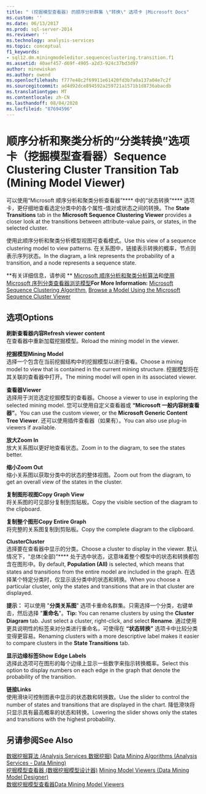 ```yaml
---
title: " (挖掘模型查看器) 的顺序分析群集 \"转换\" 选项卡 |Microsoft Docs"
ms.custom: ''
ms.date: 06/13/2017
ms.prod: sql-server-2014
ms.reviewer: ''
ms.technology: analysis-services
ms.topic: conceptual
f1_keywords:
- sql12.dm.miningmodeleditor.sequenceclustering.transition.f1
ms.assetid: 40aef457-d69f-4905-a2d3-924c37bd3d97
author: minewiskan
ms.author: owend
ms.openlocfilehash: f777e48c2f69911e61420fd3b7a0a137a04e7c2f
ms.sourcegitcommit: ad4d92dce894592a259721a1571b1d8736abacdb
ms.translationtype: MT
ms.contentlocale: zh-CN
ms.lasthandoff: 08/04/2020
ms.locfileid: "87694596"
---
```

# <a name="sequence-clustering-cluster-transition-tab-mining-model-viewer"></a><span data-ttu-id="662c4-102">顺序分析和聚类分析的“分类转换”选项卡（挖掘模型查看器）</span><span class="sxs-lookup"><span data-stu-id="662c4-102">Sequence Clustering Cluster Transition Tab (Mining Model Viewer)</span></span>
  <span data-ttu-id="662c4-103">可以使用“Microsoft 顺序分析和聚类分析查看器”\*\*\*\* 中的“状态转换”\*\*\*\* 选项卡，更仔细地查看选定分类中的各个属性-值对或状态之间的转换。</span><span class="sxs-lookup"><span data-stu-id="662c4-103">The **State Transitions** tab in the **Microsoft Sequence Clustering Viewer** provides a closer look at the transitions between attribute-value pairs, or states, in the selected cluster.</span></span>  
  
 <span data-ttu-id="662c4-104">使用此顺序分析和聚类分析模型视图可查看模式。</span><span class="sxs-lookup"><span data-stu-id="662c4-104">Use this view of a sequence clustering model to view patterns.</span></span> <span data-ttu-id="662c4-105">在关系图中，链接表示转换的概率，节点则表示序列状态。</span><span class="sxs-lookup"><span data-stu-id="662c4-105">In the diagram, a link represents the probability of a transition, and a node represents a sequence state.</span></span>  
  
 <span data-ttu-id="662c4-106">\*\*有关详细信息，请参阅 \*\* [Microsoft 顺序分析和聚类分析算法](data-mining/microsoft-sequence-clustering-algorithm.md)和[使用 Microsoft 序列分类查看器浏览模型](data-mining/browse-a-model-using-the-microsoft-sequence-cluster-viewer.md)</span><span class="sxs-lookup"><span data-stu-id="662c4-106">**For More Information:** [Microsoft Sequence Clustering Algorithm](data-mining/microsoft-sequence-clustering-algorithm.md), [Browse a Model Using the Microsoft Sequence Cluster Viewer](data-mining/browse-a-model-using-the-microsoft-sequence-cluster-viewer.md)</span></span>  
  
## <a name="options"></a><span data-ttu-id="662c4-107">选项</span><span class="sxs-lookup"><span data-stu-id="662c4-107">Options</span></span>  
 <span data-ttu-id="662c4-108">**刷新查看器内容**</span><span class="sxs-lookup"><span data-stu-id="662c4-108">**Refresh viewer content**</span></span>  
 <span data-ttu-id="662c4-109">在查看器中重新加载挖掘模型。</span><span class="sxs-lookup"><span data-stu-id="662c4-109">Reload the mining model in the viewer.</span></span>  
  
 <span data-ttu-id="662c4-110">**挖掘模型**</span><span class="sxs-lookup"><span data-stu-id="662c4-110">**Mining Model**</span></span>  
 <span data-ttu-id="662c4-111">选择一个包含在当前挖掘结构中的挖掘模型以进行查看。</span><span class="sxs-lookup"><span data-stu-id="662c4-111">Choose a mining model to view that is contained in the current mining structure.</span></span> <span data-ttu-id="662c4-112">挖掘模型将在其关联的查看器中打开。</span><span class="sxs-lookup"><span data-stu-id="662c4-112">The mining model will open in its associated viewer.</span></span>  
  
 <span data-ttu-id="662c4-113">**查看器**</span><span class="sxs-lookup"><span data-stu-id="662c4-113">**Viewer**</span></span>  
 <span data-ttu-id="662c4-114">选择用于浏览选定挖掘模型的查看器。</span><span class="sxs-lookup"><span data-stu-id="662c4-114">Choose a viewer to use in exploring the selected mining model.</span></span> <span data-ttu-id="662c4-115">您可以使用自定义查看器或 **“Microsoft 一般内容树查看器”**。</span><span class="sxs-lookup"><span data-stu-id="662c4-115">You can use the custom viewer, or the **Microsoft Generic Content Tree Viewer**.</span></span> <span data-ttu-id="662c4-116">还可以使用插件查看器（如果有）。</span><span class="sxs-lookup"><span data-stu-id="662c4-116">You can also use plug-in viewers if available.</span></span>  
  
 <span data-ttu-id="662c4-117">**放大**</span><span class="sxs-lookup"><span data-stu-id="662c4-117">**Zoom In**</span></span>  
 <span data-ttu-id="662c4-118">放大关系图以更好地查看状态。</span><span class="sxs-lookup"><span data-stu-id="662c4-118">Zoom in to the diagram, to see the states better.</span></span>  
  
 <span data-ttu-id="662c4-119">**缩小**</span><span class="sxs-lookup"><span data-stu-id="662c4-119">**Zoom Out**</span></span>  
 <span data-ttu-id="662c4-120">缩小关系图以获取分类中的状态的整体视图。</span><span class="sxs-lookup"><span data-stu-id="662c4-120">Zoom out from the diagram, to get an overall view of the states in the cluster.</span></span>  
  
 <span data-ttu-id="662c4-121">**复制图形视图**</span><span class="sxs-lookup"><span data-stu-id="662c4-121">**Copy Graph View**</span></span>  
 <span data-ttu-id="662c4-122">将关系图的可见部分复制到剪贴板。</span><span class="sxs-lookup"><span data-stu-id="662c4-122">Copy the visible section of the diagram to the clipboard.</span></span>  
  
 <span data-ttu-id="662c4-123">**复制整个图形**</span><span class="sxs-lookup"><span data-stu-id="662c4-123">**Copy Entire Graph**</span></span>  
 <span data-ttu-id="662c4-124">将完整的关系图复制到剪贴板。</span><span class="sxs-lookup"><span data-stu-id="662c4-124">Copy the complete diagram to the clipboard.</span></span>  
  
 <span data-ttu-id="662c4-125">**Cluster**</span><span class="sxs-lookup"><span data-stu-id="662c4-125">**Cluster**</span></span>  
 <span data-ttu-id="662c4-126">选择要在查看器中显示的分类。</span><span class="sxs-lookup"><span data-stu-id="662c4-126">Choose a cluster to display in the viewer.</span></span> <span data-ttu-id="662c4-127">默认情况下，“总体(全部)”\*\*\*\* 处于选中状态，这意味着整个模型中的状态和转换都包含在图形中。</span><span class="sxs-lookup"><span data-stu-id="662c4-127">By default, **Population (All)** is selected, which means that states and transitions from the entire model are included in the graph.</span></span> <span data-ttu-id="662c4-128">在选择某个特定分类时，仅显示该分类中的状态和转换。</span><span class="sxs-lookup"><span data-stu-id="662c4-128">When you choose a particular cluster, only the states and transitions that are in that cluster are displayed.</span></span>  
  
 <span data-ttu-id="662c4-129">**提示：** 可以使用 "**分类关系图**" 选项卡重命名群集。只需选择一个分类，右键单击，然后选择 "**重命名**"。</span><span class="sxs-lookup"><span data-stu-id="662c4-129">**Tip:** You can rename clusters by using the **Cluster Diagram** tab. Just select a cluster, right-click, and select **Rename**.</span></span> <span data-ttu-id="662c4-130">通过使用更具说明性的标签来对分类进行重命名，可使得在 **“状态转换”** 选项卡中比较分类变得更容易。</span><span class="sxs-lookup"><span data-stu-id="662c4-130">Renaming clusters with a more descriptive label makes it easier to compare clusters in the **State Transitions** tab.</span></span>  
  
 <span data-ttu-id="662c4-131">**显示边缘标签**</span><span class="sxs-lookup"><span data-stu-id="662c4-131">**Show Edge Labels**</span></span>  
 <span data-ttu-id="662c4-132">选择此选项可在图形的每个边缘上显示一些数字来指示转换概率。</span><span class="sxs-lookup"><span data-stu-id="662c4-132">Select this option to display numbers on each edge in the graph that denote the probability of the transition.</span></span>  
  
 <span data-ttu-id="662c4-133">**链接**</span><span class="sxs-lookup"><span data-stu-id="662c4-133">**Links**</span></span>  
 <span data-ttu-id="662c4-134">使用滑块可控制图表中显示的状态数和转换数。</span><span class="sxs-lookup"><span data-stu-id="662c4-134">Use the slider to control the number of states and transitions that are displayed in the chart.</span></span> <span data-ttu-id="662c4-135">降低滑块将只显示具有最高概率的状态和转换。</span><span class="sxs-lookup"><span data-stu-id="662c4-135">Lowering the slider shows only the states and transitions with the highest probability.</span></span>  
  
## <a name="see-also"></a><span data-ttu-id="662c4-136">另请参阅</span><span class="sxs-lookup"><span data-stu-id="662c4-136">See Also</span></span>  
 <span data-ttu-id="662c4-137">[数据挖掘算法 &#40;Analysis Services 数据挖掘&#41;](data-mining/data-mining-algorithms-analysis-services-data-mining.md) </span><span class="sxs-lookup"><span data-stu-id="662c4-137">[Data Mining Algorithms &#40;Analysis Services - Data Mining&#41;](data-mining/data-mining-algorithms-analysis-services-data-mining.md) </span></span>  
 <span data-ttu-id="662c4-138">[挖掘模型查看器 &#40;数据挖掘模型设计器&#41;](mining-model-viewers-data-mining-model-designer.md) </span><span class="sxs-lookup"><span data-stu-id="662c4-138">[Mining Model Viewers &#40;Data Mining Model Designer&#41;](mining-model-viewers-data-mining-model-designer.md) </span></span>  
 [<span data-ttu-id="662c4-139">数据挖掘模型查看器</span><span class="sxs-lookup"><span data-stu-id="662c4-139">Data Mining Model Viewers</span></span>](data-mining/data-mining-model-viewers.md)  
  
  
